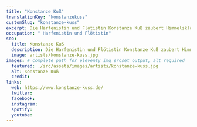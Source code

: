 ```yaml
---
title: "Konstanze Kuß"
translationKey: "konstanzekuss"
customSlug: "konstanze-kuss"
excerpt: Die Harfenistin und Flötistin Konstanze Kuß zaubert Himmelsklänge auf die Erde. Sie hat an der Musikhochschule Hannover Harfe studiert und lebt als freischaffende Musikerin in Hamburg.
occupation: " Harfenistin und Flötistin"
seo:
  title: Konstanze Kuß
  description: Die Harfenistin und Flötistin Konstanze Kuß zaubert Himmelsklänge auf die Erde. Sie hat an der Musikhochschule Hannover Harfe studiert und lebt als freischaffende Musikerin in Hamburg.
  image: artists/konstanze-kuss.jpg
images: # complete path for eleventy img srcset output, alt required
  featured: ./src/assets/images/artists/konstanze-kuss.jpg
  alt: Konstanze Kuß
  credit:
links:
  web: https://www.konstanze-kuss.de/
  twitter:
  facebook:
  instagram:
  spotify:
  youtube:
---
```

